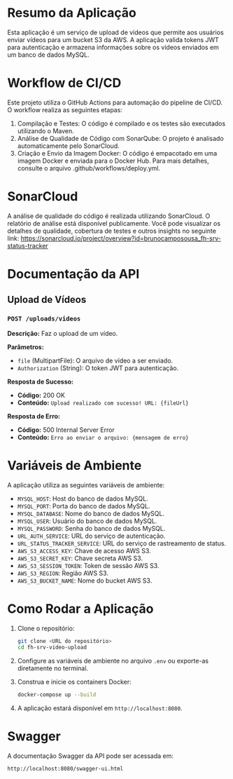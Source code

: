 # Resumo da Aplicação

Esta aplicação é um serviço de upload de vídeos que permite aos usuários enviar vídeos para um bucket S3 da AWS. A aplicação valida tokens JWT para autenticação e armazena informações sobre os vídeos enviados em um banco de dados MySQL.

# Workflow de CI/CD

Este projeto utiliza o GitHub Actions para automação do pipeline de CI/CD. O workflow realiza as seguintes etapas:

1. Compilação e Testes: O código é compilado e os testes são executados utilizando o Maven.
2. Análise de Qualidade de Código com SonarQube: O projeto é analisado automaticamente pelo SonarCloud.
3. Criação e Envio da Imagem Docker: O código é empacotado em uma imagem Docker e enviada para o Docker Hub. Para mais detalhes, consulte o arquivo .github/workflows/deploy.yml.

# SonarCloud

A análise de qualidade do código é realizada utilizando SonarCloud. O relatório de análise está disponível publicamente. Você pode visualizar os detalhes de qualidade, cobertura de testes e outros insights no seguinte link: https://sonarcloud.io/project/overview?id=brunocamposousa_fh-srv-status-tracker

# Documentação da API

## Upload de Vídeos

### `POST /uploads/videos`

**Descrição:** Faz o upload de um vídeo.

**Parâmetros:**

-  `file` (MultipartFile): O arquivo de vídeo a ser enviado.
-  `Authorization` (String): O token JWT para autenticação.

**Resposta de Sucesso:**

-  **Código:** 200 OK
-  **Conteúdo:** `Upload realizado com sucesso! URL: {fileUrl}`

**Resposta de Erro:**

-  **Código:** 500 Internal Server Error
-  **Conteúdo:** `Erro ao enviar o arquivo: {mensagem de erro}`

# Variáveis de Ambiente

A aplicação utiliza as seguintes variáveis de ambiente:

-  `MYSQL_HOST`: Host do banco de dados MySQL.
-  `MYSQL_PORT`: Porta do banco de dados MySQL.
-  `MYSQL_DATABASE`: Nome do banco de dados MySQL.
-  `MYSQL_USER`: Usuário do banco de dados MySQL.
-  `MYSQL_PASSWORD`: Senha do banco de dados MySQL.
-  `URL_AUTH_SERVICE`: URL do serviço de autenticação.
-  `URL_STATUS_TRACKER_SERVICE`: URL do serviço de rastreamento de status.
-  `AWS_S3_ACCESS_KEY`: Chave de acesso AWS S3.
-  `AWS_S3_SECRET_KEY`: Chave secreta AWS S3.
-  `AWS_S3_SESSION_TOKEN`: Token de sessão AWS S3.
-  `AWS_S3_REGION`: Região AWS S3.
-  `AWS_S3_BUCKET_NAME`: Nome do bucket AWS S3.

# Como Rodar a Aplicação

1. Clone o repositório:

   ```bash
   git clone <URL do repositório>
   cd fh-srv-video-upload
   ```

2. Configure as variáveis de ambiente no arquivo `.env` ou exporte-as diretamente no terminal.

3. Construa e inicie os containers Docker:

   ```bash
   docker-compose up --build
   ```

4. A aplicação estará disponível em `http://localhost:8080`.

# Swagger

A documentação Swagger da API pode ser acessada em:

```
http://localhost:8080/swagger-ui.html
```
